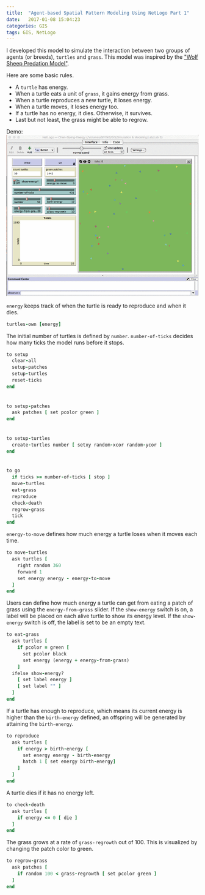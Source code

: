 ```yaml
---
title:  "Agent-based Spatial Pattern Modeling Using NetLogo Part 1"
date:   2017-01-08 15:04:23
categories: GIS
tags: GIS, NetLogo
---
```

I developed this model to simulate the interaction between two groups of agents (or breeds), `turtles` and `grass`. This model was inspired by the ["Wolf Sheep Predation Model"]["Wolf Sheep Predation Model"].

Here are some basic rules.
* A `turtle` has energy.
* When a turtle eats a unit of `grass`, it gains energy from grass.
* When a turtle reproduces a new turtle, it loses energy.
* When a turtle moves, it loses energy too.
* If a turtle has no energy, it dies. Otherwise, it survives.
* Last but not least, the grass might be able to regrow.

Demo:
![](/images/demo/turtle.gif)

`energy` keeps track of when the turtle is ready to reproduce and when it dies.
``` ruby
turtles-own [energy]
```

The initial number of turtles is defined by `number`. `number-of-ticks` decides how many ticks the model runs before it stops.
``` ruby
to setup
  clear-all
  setup-patches
  setup-turtles
  reset-ticks
end


to setup-patches
  ask patches [ set pcolor green ]
end


to setup-turtles
  create-turtles number [ setxy random-xcor random-ycor ]
end


to go
  if ticks >= number-of-ticks [ stop ]
  move-turtles
  eat-grass
  reproduce
  check-death
  regrow-grass
  tick
end
```

`energy-to-move` defines how much energy a turtle loses when it moves each time.
```ruby
to move-turtles
  ask turtles [
    right random 360
    forward 1
    set energy energy - energy-to-move
  ]
end
```

Users can define how much energy a turtle can get from eating a patch of grass using the `energy-from-grass` slider. If the `show-energy` switch is on, a label will be placed on each alive turtle to show its energy level. If the `show-energy` switch is off, the label is set to be an empty text.
```ruby
to eat-grass
  ask turtles [
    if pcolor = green [
      set pcolor black
      set energy (energy + energy-from-grass)
    ]
  ifelse show-energy?
    [ set label energy ]
    [ set label "" ]
  ]
end
```

If a turtle has enough to reproduce, which means its current energy is higher than the `birth-energy` defined, an offspring will be generated by attaining the `birth-energy`.
```ruby
to reproduce
  ask turtles [
    if energy > birth-energy [
      set energy energy - birth-energy
      hatch 1 [ set energy birth-energy]
    ]
  ]
end
```

A turtle dies if it has no energy left.
```ruby
to check-death
  ask turtles [
    if energy <= 0 [ die ]
  ]
end
```

The grass grows at a rate of `grass-regrowth` out of 100. This is visualized by changing the patch color to green.
```ruby
to regrow-grass
  ask patches [
    if random 100 < grass-regrowth [ set pcolor green ]
  ]
end
```

["Wolf Sheep Predation Model"]: http://ccl.northwestern.edu/netlogo/models/WolfSheepPredation
